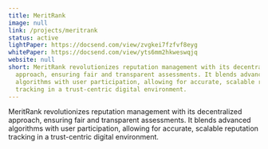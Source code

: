 ```yaml
---
title: MeritRank
image: null
link: /projects/meritrank
status: active
lightPaper: https://docsend.com/view/zvgkei7fzfvf8eyg
whitePaper: https://docsend.com/view/yts6mm2hkweswqjq
website: null
short: MeritRank revolutionizes reputation management with its decentralized
  approach, ensuring fair and transparent assessments. It blends advanced
  algorithms with user participation, allowing for accurate, scalable reputation
  tracking in a trust-centric digital environment.
---
```


MeritRank revolutionizes reputation management with its decentralized approach, ensuring fair and transparent assessments. It blends advanced algorithms with user participation, allowing for accurate, scalable reputation tracking in a trust-centric digital environment.
